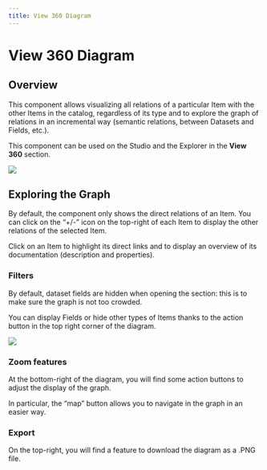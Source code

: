 ```yaml
---
title: View 360 Diagram
---
```


# View 360 Diagram

## Overview

This component allows visualizing all relations of a particular Item with the other Items in the catalog, regardless of its type and to explore the graph of relations in an incremental way (semantic relations, between Datasets and Fields, etc.).

This component can be used on the Studio and the Explorer in the **View 360** section.

![](/img/zeenea-view-360-diagram1.png)

## Exploring the Graph

By default, the component only shows the direct relations of an Item. You can click on the “+/-” icon on the top-right of each Item to display the other relations of the selected Item.

Click on an Item to highlight its direct links and to display an overview of its documentation (description and properties).

### Filters

By default, dataset fields are hidden when opening the section: this is to make sure the graph is not too crowded.

You can display Fields or hide other types of Items thanks to the action button in the top right corner of the diagram.

![](/img/zeenea-view-360-diagram2.png)


### Zoom features

At the bottom-right of the diagram, you will find some action buttons to adjust the display of the graph.

In particular, the “map” button allows you to navigate in the graph in an easier way.

### Export

On the top-right, you will find a feature to download the diagram as a .PNG file.


